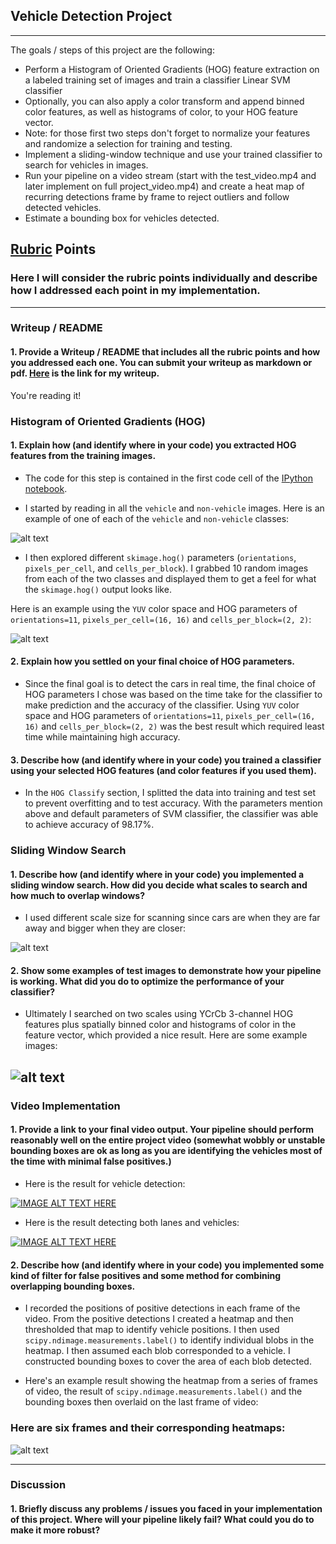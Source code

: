 ## Vehicle Detection Project

---

The goals / steps of this project are the following:

* Perform a Histogram of Oriented Gradients (HOG) feature extraction on a labeled training set of images and train a classifier Linear SVM classifier
* Optionally, you can also apply a color transform and append binned color features, as well as histograms of color, to your HOG feature vector. 
* Note: for those first two steps don't forget to normalize your features and randomize a selection for training and testing.
* Implement a sliding-window technique and use your trained classifier to search for vehicles in images.
* Run your pipeline on a video stream (start with the test_video.mp4 and later implement on full project_video.mp4) and create a heat map of recurring detections frame by frame to reject outliers and follow detected vehicles.
* Estimate a bounding box for vehicles detected.

[//]: # (Image References)
[image1]: https://github.com/piliwilliam0306/Udacity-SDC/blob/master/CarND-Vehicle-Detection-P5/writeup_images/vis.png
[image2]: https://github.com/piliwilliam0306/Udacity-SDC/blob/master/CarND-Vehicle-Detection-P5/writeup_images/HOG.png
[image3]: https://github.com/piliwilliam0306/Udacity-SDC/blob/master/CarND-Vehicle-Detection-P5/writeup_images/ROI.png
[image4]: https://github.com/piliwilliam0306/Udacity-SDC/blob/master/CarND-Vehicle-Detection-P5/writeup_images/scale.png
[image5]: https://github.com/piliwilliam0306/Udacity-SDC/blob/master/CarND-Vehicle-Detection-P5/writeup_images/heat.png

[video1]: ./project_video.mp4

## [Rubric](https://review.udacity.com/#!/rubrics/513/view) Points
### Here I will consider the rubric points individually and describe how I addressed each point in my implementation.  

---
### Writeup / README

#### 1. Provide a Writeup / README that includes all the rubric points and how you addressed each one.  You can submit your writeup as markdown or pdf.  [Here](https://github.com/piliwilliam0306/Udacity-SDC/blob/master/CarND-Vehicle-Detection-P5/writeup_template.md) is the link for my writeup.

You're reading it!

### Histogram of Oriented Gradients (HOG)

#### 1. Explain how (and identify where in your code) you extracted HOG features from the training images.

* The code for this step is contained in the first code cell of the [IPython notebook](https://github.com/piliwilliam0306/Udacity-SDC/blob/master/CarND-Vehicle-Detection-P5/P5.ipynb).

* I started by reading in all the `vehicle` and `non-vehicle` images.  Here is an example of one of each of the `vehicle` and `non-vehicle` classes:

![alt text][image1]

* I then explored  different `skimage.hog()` parameters (`orientations`, `pixels_per_cell`, and `cells_per_block`).  I grabbed 10 random images from each of the two classes and displayed them to get a feel for what the `skimage.hog()` output looks like.

Here is an example using the `YUV` color space and HOG parameters of `orientations=11`, `pixels_per_cell=(16, 16)` and `cells_per_block=(2, 2)`:

![alt text][image2]

#### 2. Explain how you settled on your final choice of HOG parameters.

* Since the final goal is to detect the cars in real time, the final choice of HOG parameters I chose was based on the time take for the classifier to make prediction and the accuracy of the classifier. Using `YUV` color space and HOG parameters of `orientations=11`, `pixels_per_cell=(16, 16)` and `cells_per_block=(2, 2)` was the best result which required least time while maintaining high accuracy.

#### 3. Describe how (and identify where in your code) you trained a classifier using your selected HOG features (and color features if you used them).

* In the `HOG Classify` section, I splitted the data into training and test set to prevent overfitting and to test accuracy. With the parameters mention above and default parameters of SVM classifier, the classifier was able to achieve accuracy of 98.17%.

### Sliding Window Search

#### 1. Describe how (and identify where in your code) you implemented a sliding window search.  How did you decide what scales to search and how much to overlap windows?


* I used different scale size for scanning since cars are when they are far away and bigger when they are closer:

![alt text][image3]

#### 2. Show some examples of test images to demonstrate how your pipeline is working.  What did you do to optimize the performance of your classifier?

* Ultimately I searched on two scales using YCrCb 3-channel HOG features plus spatially binned color and histograms of color in the feature vector, which provided a nice result.  Here are some example images:

![alt text][image4]
---

### Video Implementation

#### 1. Provide a link to your final video output.  Your pipeline should perform reasonably well on the entire project video (somewhat wobbly or unstable bounding boxes are ok as long as you are identifying the vehicles most of the time with minimal false positives.)

* Here is the result for vehicle detection:

[![IMAGE ALT TEXT HERE](https://github.com/piliwilliam0306/Udacity-SDC/blob/master/CarND-Vehicle-Detection-P5/writeup_images/car_detect.gif)](https://youtu.be/TfBQNnJpf-U)

* Here is the result detecting both lanes and vehicles:

[![IMAGE ALT TEXT HERE](https://github.com/piliwilliam0306/Udacity-SDC/blob/master/CarND-Vehicle-Detection-P5/writeup_images/car_lane_detect.gif)](https://youtu.be/PUkIQ6nfKlk)


#### 2. Describe how (and identify where in your code) you implemented some kind of filter for false positives and some method for combining overlapping bounding boxes.

* I recorded the positions of positive detections in each frame of the video.  From the positive detections I created a heatmap and then thresholded that map to identify vehicle positions.  I then used `scipy.ndimage.measurements.label()` to identify individual blobs in the heatmap.  I then assumed each blob corresponded to a vehicle.  I constructed bounding boxes to cover the area of each blob detected.   

* Here's an example result showing the heatmap from a series of frames of video, the result of `scipy.ndimage.measurements.label()` and the bounding boxes then overlaid on the last frame of video:

### Here are six frames and their corresponding heatmaps:

![alt text][image5]


---

### Discussion

#### 1. Briefly discuss any problems / issues you faced in your implementation of this project.  Where will your pipeline likely fail?  What could you do to make it more robust?



